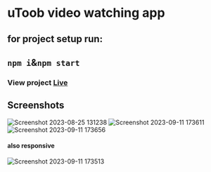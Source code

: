 # uToob video watching app

## for project setup run:
## `npm i`&`npm start`

### View project [Live](https://utoob-media.netlify.app)

## Screenshots
![Screenshot 2023-08-25 131238](https://github.com/amanr-dev/uToob/assets/124811276/6b5b9fc7-b1b8-4413-aa75-1c773033ef5e)
![Screenshot 2023-09-11 173611](https://github.com/amanr-dev/uToob/assets/124811276/f91a6e10-253a-4d45-a047-141e071fa1e1)
![Screenshot 2023-09-11 173656](https://github.com/amanr-dev/uToob/assets/124811276/06f46ad5-415b-4c63-a6cd-862d322fc069)
#### also responsive
![Screenshot 2023-09-11 173513](https://github.com/amanr-dev/uToob/assets/124811276/8dd7124f-e4a6-43ab-8a80-75ba5b4aa30d)
